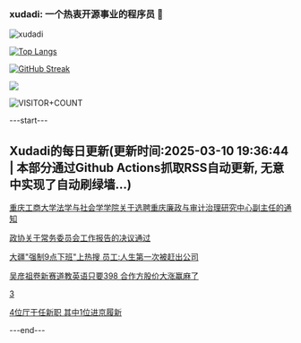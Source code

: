 ### xudadi: 一个热衷开源事业的程序员 👋

![xudadi](https://github-readme-stats-git-masterorgs-github-readme-stats-team.vercel.app/api?username=xudadi)

[![Top Langs](https://github-readme-stats.vercel.app/api/top-langs/?username=xudadi)](https://github.com/anuraghazra/github-readme-stats)

[![GitHub Streak](https://streak-stats.demolab.com?user=xudadi&locale=zh_Hans)](https://git.io/streak-stats)

![](https://raw.githubusercontent.com/xudadi/xudadi/main/assets/github-contribution-grid-snake.svg)

![VISITOR+COUNT](https://komarev.com/ghpvc/?username=xudadi&label=VISITOR+COUNT)


---start---

## Xudadi的每日更新(更新时间:2025-03-10 19:36:44 | 本部分通过Github Actions抓取RSS自动更新, 无意中实现了自动刷绿墙...)

[重庆工商大学法学与社会学学院关于选聘重庆廉政与审计治理研究中心副主任的通知](https://www.gongkaoleida.com/article/2314976)

[政协关于常务委员会工作报告的决议通过](https://m.163.com/news/article/JQ9DUP4M000189PS.html)

[大疆"强制9点下班"上热搜 员工:人生第一次被赶出公司](https://m.163.com/news/article/JQ86D74J0519DDQ2.html)

[吴彦祖卷新赛道教英语只要398 合作方股价大涨赢麻了](https://m.163.com/news/article/JQ7DKS56053469M5.html)

[3](https://m.163.com/touch/news/sub/domestic)

[4位厅干任新职 其中1位进京履新](https://m.163.com/news/article/JQ79RFNF0001899O.html)

---end---
